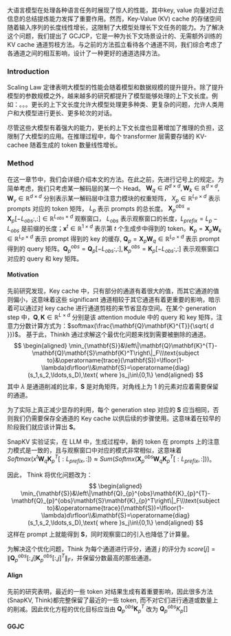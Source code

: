 大语言模型在处理各种语言任务时展现了惊人的性能，其中key, value 向量对过去信息的总结提炼能力发挥了重要作用。然而，Key-Value (KV) cache 的存储空间随着输入序列的长度线性增长，这限制了大模型处理长下文任务的能力。为了解决这个问题，我们提出了 GCJCP，它是一种为长下文场景设计的、无需额外训练的 KV cache 通道剪枝方法。与之前的方法孤立看待各个通道不同，我们综合考虑了各通道之间的相互影响，设计了一种更好的通道选择方法。

### Introduction
Scaling Law 定律表明大模型的性能会随着模型和数据规模的提升提升。除了提升模型的参数规模之外，越来越多的研究都提升了模型能够处理的上下文长度。例如：。。。更长的上下文长度允许大模型处理更多种类、更复杂的问题，允许人类用户和大模型进行更长、更多轮次的对话。

尽管这些大模型有着强大的能力，更长的上下文长度也显著增加了推理的负担，这限制了大模型的应用。在推理过程中，每个 transformer 层需要存储的 KV-cachee 随着生成的 token 数量线性增长。

### Method
在这一章节中，我们会详细介绍本文的方法。在此之前，先进行记号上的规定。为简单考虑，我们只考虑某一解码层的某一个 Head。 $\mathbf{W}_{q} \in \mathbb{}{R}^{d\times d}, \mathbf{W}_{k} \in \mathbb{R}^{d\times d}, \mathbf{W}_{v} \in \mathbb{R}^{d\times d}$ 分别表示某一解码层中注意力模块的权重矩阵， $X_{p}\in \mathbb{R}^{L_{p}\times d}$ 表示 prompts 对应的 token 矩阵， $L_{p}$ 表示 prompts 的总长度。 $\mathbf{X}_p^{obs}=\mathbf{X}_{p}[-L_{obs}:,:] \in \mathbb{R}^{L_{obs} \times d}$ 观察窗口， $L_{obs}$ 表示观察窗口的长度，$L_{prefix}=L_{p}-L_{obs}$ 是前缀的长度；$\mathbf{x}^{t}\in \mathbb{R}^{1\times d}$ 表示第 $t$ 个生成步中得到的 token。$\mathbf{K}_{p} = \mathbf{X}_{p}\mathbf{W}_{k}\in \mathbb{R}^{L_{p}\times d}$ 表示 prompt 得到的 key 的缓存, $\mathbf{Q}_{p}=\mathbf{X}_{p}\mathbf{W}_{q}\in \mathbb{R}^{L_{p}\times d}$ 表示 prompt 得到的 query 矩阵。$\mathbf{Q}_{p}^{obs}=\mathbf{Q}_{p}[-L_{obs}:,:],\mathbf{K}_{p}^{obs}=\mathbf{K}_{p}[-L_{obs}:,:]$ 表示观察窗口对应的 query 和 key 矩阵。
#### Motivation
先前研究发现，Key cache 中，只有部分的通道有着很大的值，而其它通道的值则偏小，这意味着这些 significant 通道相较于其它通道有着更重要的影响，暗示着可以通过对 key cache 进行通道剪枝的来节省显存空间。在某个 generation step 中，$\mathbf{Q}, \mathbf{K}\in \mathbb{R}^{L\times d}$ 分别是该 attention module 中的 query 和 key 矩阵，注意力分数计算方式为：$softmax(\frac{\mathbf{Q}\mathbf{K}^{T}}{\sqrt{ d }})$。
基于此，Thinkh 通过求解这个最优化问题来找到需要被删除的通道。
$$
\begin{aligned}
\min_{\mathbf{S}}&\left\|\mathbf{Q}\mathbf{K}^{T}-\mathbf{Q}\mathbf{S}\mathbf{K}^T\right\|_F\\\text{subject to}&\operatorname{trace}(\mathbf{S})=\lfloor(1-\lambda)d\rfloor\\&\mathbf{S}=\operatorname{diag}(s_1,s_2,\ldots,s_D),\text{ where }s_j\in\{0,1\}
\end{aligned}
$$
其中 $\lambda$ 是通道削减的比率，$\mathbf{S}$ 是对角矩阵，对角线上为 1 的元素对应着需要保留的通道。

为了实际上真正减少显存的利用，每个 generation step 对应的 $\mathbf{S}$ 应当相同，否则我们仍需要保存全通道的 Key cache 以供后续的步骤使用。这意味着在较早的阶段我们就应该计算出 $\mathbf{S}$。

SnapKV 实验证实，在 LLM 中，生成过程中，新的 token 在 prompts 上的注意力模式是一致的，且与观察窗口中对应的模式非常相似，这意味着 $Softmax(x^{t}\mathbf{W}_{q} \mathbf{K}_{p}^{T}[: L_{prefix},:]) \approx Sum(Softmx(\mathbf{X}_{p}^{obs}\mathbf{W}_{q}\mathbf{K}_{p}^{T}[: L_{prefix},:]))$。

因此， Think 将优化问题改为：
$$
\begin{aligned}
\min_{\mathbf{S}}&\left\|\mathbf{Q}_{p}^{obs}\mathbf{K}_{p}^{T}-\mathbf{Q}_{p}^{obs}\mathbf{S}\mathbf{K}_{p}^T\right\|_F\\\text{subject to}&\operatorname{trace}(\mathbf{S})=\lfloor(1-\lambda)d\rfloor\\&\mathbf{S}=\operatorname{diag}(s_1,s_2,\ldots,s_D),\text{ where }s_j\in\{0,1\}
\end{aligned}
$$
这样在 prompt 上就能得到 $\mathbf{S}$，同时观察窗口的引入也降低了计算量。

为解决这个优化问题，Think 为每个通道进行评分，通道 $j$ 的评分为 $score[j]=\| \mathbf{Q}_{p}^{obs}[:,j]\mathbf{K}_{p}^{obs}[:,j]^{T}\|_{F}$，并保留分数最高的那些通道。
#### Align
先前的研究表明，最近的一些 token 对结果生成有着重要影响，因此很多方法(SnapKV, Think)都完整保留了最近的一些 token, 而不对它们进行通道或数量上的削减。因此优化方程的优化目标应当由 $\mathbf{Q}_{p}^{obs}\mathbf{K}_{p}^{T}$ 改为 $\mathbf{Q}_{p}^{obs}K_{p}[]$


#### GGJC

